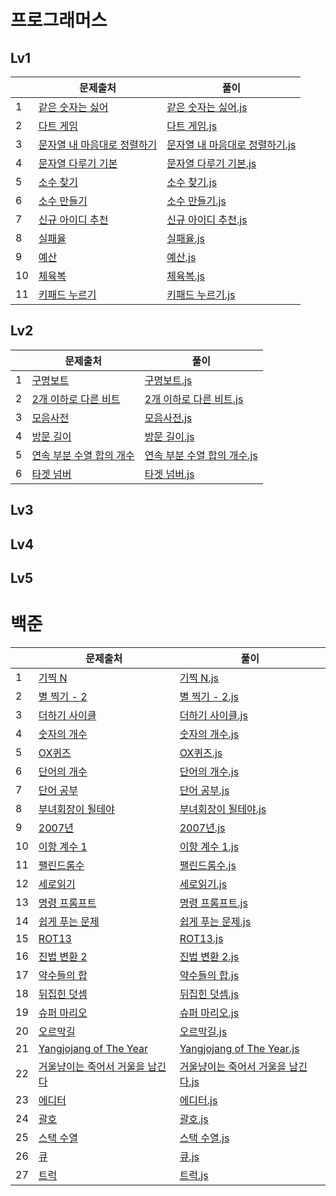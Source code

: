 # 프로그래머스

## Lv1
||문제출처|풀이|
|------|---|---|
|1|[같은 숫자는 싫어](https://school.programmers.co.kr/learn/courses/30/lessons/12906)|[같은 숫자는 싫어.js](https://github.com/Battle-Algorithm/HJ/commit/16cd09b357bb77955cf7ea94e1ffc3a355575cd3)|
|2|[다트 게임](https://school.programmers.co.kr/learn/courses/30/lessons/17682)|[다트 게임.js](https://github.com/Battle-Algorithm/HJ/commit/d37a9431a1c1a3721b2057b2072e66d8a35d6045)|
|3|[문자열 내 마음대로 정렬하기](https://school.programmers.co.kr/learn/courses/30/lessons/12915)|[문자열 내 마음대로 정렬하기.js](https://github.com/Battle-Algorithm/HJ/commit/e984ea2ba38e058fc094e94a2565edbe5aa8d770)|
|4|[문자열 다루기 기본](https://school.programmers.co.kr/learn/courses/30/lessons/12918)|[문자열 다루기 기본.js](https://github.com/Battle-Algorithm/HJ/commit/0df0f8a6f4fde151a70f309ffb120fd2152e74f4)|
|5|[소수 찾기](https://school.programmers.co.kr/learn/courses/30/lessons/12921)|[소수 찾기.js](https://github.com/Battle-Algorithm/HJ/commit/f144b87dd004de0039c039047177a4739e4ce09f)|
|6|[소수 만들기](https://school.programmers.co.kr/learn/courses/30/lessons/12977)|[소수 만들기.js](https://github.com/Battle-Algorithm/HJ/commit/272d4981b54f2483c8230e83ddbf651ce7c60eb3)|
|7|[신규 아이디 추천](https://school.programmers.co.kr/learn/courses/30/lessons/72410)|[신규 아이디 추천.js](https://github.com/Battle-Algorithm/HJ/commit/be3023dd6a18bf24fc61fcbb7c08686df44b175e)|
|8|[실패율](https://school.programmers.co.kr/learn/courses/30/lessons/42889)|[실패율.js](https://github.com/Battle-Algorithm/HJ/commit/69f4564984000d86294985439fbe47bc5dbabb12)|
|9|[예산](https://school.programmers.co.kr/learn/courses/30/lessons/12982)|[예산.js](https://github.com/Battle-Algorithm/HJ/commit/f8e7fcb8d52e3c13b5055eafbd266217c3196bf3)|
|10|[체육복](https://school.programmers.co.kr/learn/courses/30/lessons/42862)|[체육복.js](https://github.com/Battle-Algorithm/HJ/commit/3f2bc02c14339d7b14cce8f7ab106e8496e24677)|
|11|[키패드 누르기](https://school.programmers.co.kr/learn/courses/30/lessons/67256)|[키패드 누르기.js](https://github.com/Battle-Algorithm/HJ/commit/1bc30a8d0bbe9f2faa0ad058992cf1281c4dfed1)|

## Lv2
||문제출처|풀이|
|------|---|---|
|1|[구명보트](https://school.programmers.co.kr/learn/courses/30/lessons/42885)|[구명보트.js](https://github.com/Battle-Algorithm/HJ/commit/6e33bee19417d678b201acd84e65e3d6a17836cf)|
|2|[2개 이하로 다른 비트](https://school.programmers.co.kr/learn/courses/30/lessons/77885)|[2개 이하로 다른 비트.js](https://github.com/Battle-Algorithm/HJ/commit/073a612eb0146311f870c4d170df9d2a4482212e)|
|3|[모음사전](https://school.programmers.co.kr/learn/courses/30/lessons/84512)|[모음사전.js](https://github.com/Battle-Algorithm/HJ/commit/2c137a7af55b60df685582ae0695e700e8927237)|
|4|[방문 길이](https://school.programmers.co.kr/learn/courses/30/lessons/49994?language=javascript)|[방문 길이.js](https://github.com/Battle-Algorithm/HJ/commit/161bfa8a86f15b1cc1bf4b1b5ffbc349c48893bb)|
|5|[연속 부분 수열 합의 개수](https://school.programmers.co.kr/learn/courses/30/lessons/131701)|[연속 부분 수열 합의 개수.js](https://github.com/Battle-Algorithm/HJ/commit/d47abe5cbf6426c9dab9da235d701aa30581b2f9)|
|6|[타겟 넘버](https://school.programmers.co.kr/learn/courses/30/lessons/43165)|[타겟 넘버.js](https://github.com/Battle-Algorithm/HJ/commit/61ea655b9103a55e17e54e3e7d14ed2082862949)|

## Lv3

## Lv4

## Lv5

# 백준
||문제출처|풀이|
|------|---|---|
|1|[기찍 N](https://www.acmicpc.net/problem/2742)|[기찍 N.js](https://github.com/Battle-Algorithm/HJ/commit/16b6ee280f1e79e8b4ef74c99704227993237c71)|
|2|[별 찍기 - 2](https://www.acmicpc.net/problem/2439)|[별 찍기 - 2.js](https://github.com/Battle-Algorithm/HJ/commit/1e98309d779f289a480c60ff9a82e37b26ab3733)|
|3|[더하기 사이클](https://www.acmicpc.net/problem/1110)|[더하기 사이클.js](https://github.com/Battle-Algorithm/HJ/commit/4c9b99434f786f3eb6d93b0a8b231259a804633c)|
|4|[숫자의 개수](https://www.acmicpc.net/problem/2577)|[숫자의 개수.js](https://github.com/Battle-Algorithm/HJ/commit/d670b7cf10268ffab84aa19673e711d5cfdbf02e)|
|5|[OX퀴즈](https://www.acmicpc.net/problem/8958)|[OX퀴즈.js](https://github.com/Battle-Algorithm/HJ/commit/e7ebba5a05f4dfe5bfb754648addd407f5363fbf)|
|6|[단어의 개수](https://www.acmicpc.net/problem/1152)|[단어의 개수.js](https://github.com/Battle-Algorithm/HJ/commit/4105b8e2fd892d8832dd3b8daafba141d324fff2)|
|7|[단어 공부](https://www.acmicpc.net/problem/1157)|[단어 공부.js](https://github.com/Battle-Algorithm/HJ/commit/c96d59c2dc68b63cd9a2b698051d16b728cbc637)|
|8|[부녀회장이 될테야](https://www.acmicpc.net/problem/2775)|[부녀회장이 될테야.js](https://github.com/Battle-Algorithm/HJ/commit/3f4bc84ce1ab3adc8bf3b47c5578975d86f65b7e)|
|9|[2007년](https://www.acmicpc.net/problem/1924)|[2007년.js](https://github.com/Battle-Algorithm/HJ/commit/c7f8caad8ffed206beb9867b8e8193f18951c303)|
|10|[이항 계수 1](https://www.acmicpc.net/problem/11050)|[이항 계수 1.js](https://github.com/Battle-Algorithm/HJ/commit/d626926bbb0f3bf16fa76cbb93b6c08dfe5c779f)|
|11|[팰린드롬수](https://www.acmicpc.net/problem/1259)|[팰린드롬수.js](https://github.com/Battle-Algorithm/HJ/commit/0d969d97547beee1b7ba3d0e1ba7806d4ad28e60)|
|12|[세로읽기](https://www.acmicpc.net/problem/10798)|[세로읽기.js](https://github.com/Battle-Algorithm/HJ/commit/7704536ba69f32f99a19f1f23f949a0e1b8a880f)|
|13|[명령 프롬프트](https://www.acmicpc.net/problem/1032)|[명령 프롬프트.js](https://github.com/Battle-Algorithm/HJ/commit/1046dc38431ef47e4c0289707723e6b952c576f9)|
|14|[쉽게 푸는 문제](https://www.acmicpc.net/problem/1292)|[쉽게 푸는 문제.js](https://github.com/Battle-Algorithm/HJ/commit/84af129032ff76dad98bcf346712ed189b3dae1d)|
|15|[ROT13](https://www.acmicpc.net/problem/11655)|[ROT13.js](https://github.com/Battle-Algorithm/HJ/commit/408667d533350c42edd664747d834920b43c29c3)|
|16|[진법 변환 2](https://www.acmicpc.net/problem/11005)|[진법 변환 2.js](https://github.com/Battle-Algorithm/HJ/commit/e460794e2064c9887cd2583536c8d2730f5a7a9e)|
|17|[약수들의 합](https://www.acmicpc.net/problem/9506)|[약수들의 합.js](https://github.com/Battle-Algorithm/HJ/commit/fffd77d0b07ee43fb89c598f80a88e83847b6a7c)|
|18|[뒤집힌 덧셈](https://www.acmicpc.net/problem/1357)|[뒤집힌 덧셈.js](https://github.com/Battle-Algorithm/HJ/commit/af1d334e9856b5ce5239d535cb809a0513d921fe)|
|19|[슈퍼 마리오](https://www.acmicpc.net/problem/2851)|[슈퍼 마리오.js](https://github.com/Battle-Algorithm/HJ/commit/769f278c177193ba387f4a32ca5c14078864da7e)|
|20|[오르막길](https://www.acmicpc.net/problem/2846)|[오르막길.js](https://github.com/Battle-Algorithm/HJ/commit/388db9060734c5891271e9c6184d972ab228afa3)|
|21|[Yangjojang of The Year](https://www.acmicpc.net/problem/11557)|[Yangjojang of The Year.js](https://github.com/Battle-Algorithm/HJ/commit/a599b46d00d87566874a1ea593a0bf201caa7c57)|
|22|[거울냥이는 죽어서 거울을 남긴다](https://www.acmicpc.net/problem/16226)|[거울냥이는 죽어서 거울을 남긴다.js](https://github.com/Battle-Algorithm/HJ/commit/b0fdd0d104a5b3abc7d7d8df1e8478ec30c88559)|
|23|[에디터](https://www.acmicpc.net/problem/1406)|[에디터.js](https://github.com/Battle-Algorithm/HJ/commit/a44d46869a4d630954b4acaff283001509c41353)|
|24|[괄호](https://www.acmicpc.net/problem/9012)|[괄호.js](https://github.com/Battle-Algorithm/HJ/commit/d451e823ed63ea555f07d802e9ecfa78e3e06756)|
|25|[스택 수열](https://www.acmicpc.net/problem/1874)|[스택 수열.js](https://github.com/Battle-Algorithm/HJ/commit/48f6385464d5ea92b9d8cc6756dc45e4c266207c)|
|26|[큐](https://www.acmicpc.net/problem/10845)|[큐.js](https://github.com/Battle-Algorithm/HJ/commit/7df767e5e8226ebd6eabfe85e91fb3b85785aea3)|
|27|[트럭](https://www.acmicpc.net/problem/13335)|[트럭.js](https://github.com/Battle-Algorithm/HJ/commit/7cf7abb0e5f4dfbc9f39e54b85c7be27c8cce956)|
<!--
|28|[]()|[.js]()|
|29|[]()|[.js]()|
-->
<!--|1|[]()|[.js]()|-->
